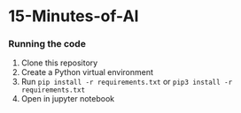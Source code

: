 # 15-Minutes-of-AI

### Running the code
1. Clone this repository
2. Create a Python virtual environment
3. Run `pip install -r requirements.txt` or `pip3 install -r requirements.txt` 
4. Open in jupyter notebook
